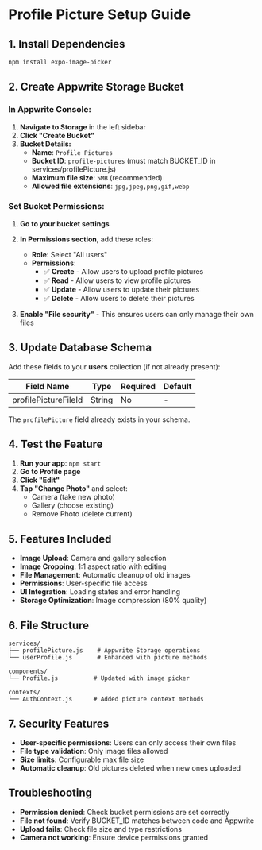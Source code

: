 # Profile Picture Setup Guide

## 1. Install Dependencies

```bash
npm install expo-image-picker
```

## 2. Create Appwrite Storage Bucket

### In Appwrite Console:

1. **Navigate to Storage** in the left sidebar
2. **Click "Create Bucket"**
3. **Bucket Details:**
   - **Name**: `Profile Pictures`
   - **Bucket ID**: `profile-pictures` (must match BUCKET_ID in services/profilePicture.js)
   - **Maximum file size**: `5MB` (recommended)
   - **Allowed file extensions**: `jpg,jpeg,png,gif,webp`

### Set Bucket Permissions:

1. **Go to your bucket settings**
2. **In Permissions section**, add these roles:
   - **Role**: Select "All users"
   - **Permissions**:
     - ✅ **Create** - Allow users to upload profile pictures
     - ✅ **Read** - Allow users to view profile pictures  
     - ✅ **Update** - Allow users to update their pictures
     - ✅ **Delete** - Allow users to delete their pictures

3. **Enable "File security"** - This ensures users can only manage their own files

## 3. Update Database Schema

Add these fields to your **users** collection (if not already present):

| Field Name | Type | Required | Default |
|------------|------|----------|---------|
| profilePictureFileId | String | No | - |

The `profilePicture` field already exists in your schema.

## 4. Test the Feature

1. **Run your app**: `npm start`
2. **Go to Profile page**
3. **Click "Edit"**
4. **Tap "Change Photo"** and select:
   - Camera (take new photo)
   - Gallery (choose existing)  
   - Remove Photo (delete current)

## 5. Features Included

- **Image Upload**: Camera and gallery selection
- **Image Cropping**: 1:1 aspect ratio with editing
- **File Management**: Automatic cleanup of old images
- **Permissions**: User-specific file access
- **UI Integration**: Loading states and error handling
- **Storage Optimization**: Image compression (80% quality)

## 6. File Structure

```
services/
├── profilePicture.js    # Appwrite Storage operations
└── userProfile.js       # Enhanced with picture methods

components/
└── Profile.js          # Updated with image picker

contexts/
└── AuthContext.js      # Added picture context methods
```

## 7. Security Features

- **User-specific permissions**: Users can only access their own files
- **File type validation**: Only image files allowed
- **Size limits**: Configurable max file size
- **Automatic cleanup**: Old pictures deleted when new ones uploaded

## Troubleshooting

- **Permission denied**: Check bucket permissions are set correctly
- **File not found**: Verify BUCKET_ID matches between code and Appwrite
- **Upload fails**: Check file size and type restrictions
- **Camera not working**: Ensure device permissions granted